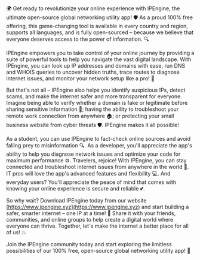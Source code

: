 🌍 Get ready to revolutionize your online experience with IPEngine, the ultimate open-source global networking utility app! 🛡️ As a proud 100% free offering, this game-changing tool is available in every country and region, supports all languages, and is fully open-sourced – because we believe that everyone deserves access to the power of information. 🔍

IPEngine empowers you to take control of your online journey by providing a suite of powerful tools to help you navigate the vast digital landscape. With IPEngine, you can look up IP addresses and domains with ease, run DNS and WHOIS queries to uncover hidden truths, trace routes to diagnose internet issues, and monitor your network setup like a pro! 📡

But that's not all – IPEngine also helps you identify suspicious IPs, detect scams, and make the internet safer and more transparent for everyone. Imagine being able to verify whether a domain is fake or legitimate before sharing sensitive information 💸; having the ability to troubleshoot your remote work connection from anywhere 🏠; or protecting your small business website from cyber threats 🛡️. IPEngine makes it all possible!

As a student, you can use IPEngine to fact-check online sources and avoid falling prey to misinformation 🔍. As a developer, you'll appreciate the app's ability to help you diagnose network issues and optimize your code for maximum performance ⚙️. Travelers, rejoice! With IPEngine, you can stay connected and troubleshoot internet issues from anywhere in the world 🛬. IT pros will love the app's advanced features and flexibility 💻. And everyday users? You'll appreciate the peace of mind that comes with knowing your online experience is secure and reliable 💕.

So why wait? Download IPEngine today from our website [https://www.ipengine.xyz](https://www.ipengine.xyz) and start building a safer, smarter internet – one IP at a time! 🚀 Share it with your friends, communities, and online groups to help create a digital world where everyone can thrive. Together, let's make the internet a better place for all of us! 💥

Join the IPEngine community today and start exploring the limitless possibilities of our 100% free, open-source global networking utility app! 🌟